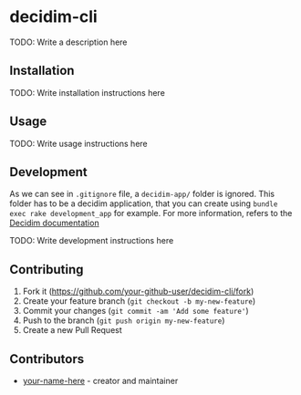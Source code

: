 # decidim-cli

TODO: Write a description here

## Installation

TODO: Write installation instructions here

## Usage

TODO: Write usage instructions here

## Development


As we can see in `.gitignore` file, a `decidim-app/` folder is ignored. This folder has to be a decidim application, that you can create using `bundle exec rake development_app` for example. 
For more information, refers to the [Decidim documentation](https://github.com/decidim/decidim/blob/develop/docs/development_guide.md)



TODO: Write development instructions here

## Contributing

1. Fork it (<https://github.com/your-github-user/decidim-cli/fork>)
2. Create your feature branch (`git checkout -b my-new-feature`)
3. Commit your changes (`git commit -am 'Add some feature'`)
4. Push to the branch (`git push origin my-new-feature`)
5. Create a new Pull Request

## Contributors

- [your-name-here](https://github.com/your-github-user) - creator and maintainer
